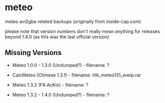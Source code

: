 # meteo
meteo avi2gba related backups (originally from inside-cap.com)

please note that version numbers don't really mean anything for releases beyond 1.4.0 (as this was the last official version)

## Missing Versions

- Meteo 1.0.0 - 1.3.0 (Undumped?) - filename: ?

- CalcMeteo (Chinese 1.3.1) - filename: HA_meteo131_wwip.rar

- Meteo 1.3.2 (FR.AcKix) - filename: ?

- Meteo 1.3.2 - 1.4.0 (Undumped?) - filename: ?
